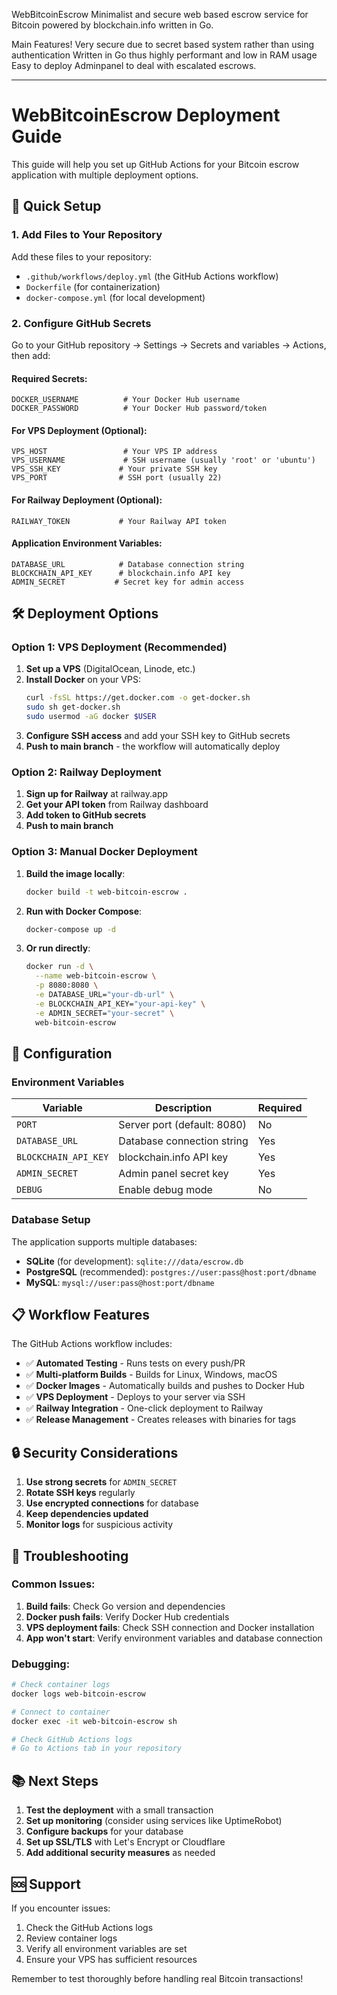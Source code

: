 WebBitcoinEscrow
Minimalist and secure web based escrow service for Bitcoin powered by blockchain.info written in Go.

Main Features!
Very secure due to secret based system rather than using authentication
Written in Go thus highly performant and low in RAM usage
Easy to deploy
Adminpanel to deal with escalated escrows.

 - - -

 # WebBitcoinEscrow Deployment Guide

This guide will help you set up GitHub Actions for your Bitcoin escrow application with multiple deployment options.

## 🚀 Quick Setup

### 1. Add Files to Your Repository

Add these files to your repository:
- `.github/workflows/deploy.yml` (the GitHub Actions workflow)
- `Dockerfile` (for containerization)
- `docker-compose.yml` (for local development)

### 2. Configure GitHub Secrets

Go to your GitHub repository → Settings → Secrets and variables → Actions, then add:

#### Required Secrets:
```
DOCKER_USERNAME          # Your Docker Hub username
DOCKER_PASSWORD          # Your Docker Hub password/token
```

#### For VPS Deployment (Optional):
```
VPS_HOST                 # Your VPS IP address
VPS_USERNAME             # SSH username (usually 'root' or 'ubuntu')
VPS_SSH_KEY             # Your private SSH key
VPS_PORT                # SSH port (usually 22)
```

#### For Railway Deployment (Optional):
```
RAILWAY_TOKEN           # Your Railway API token
```

#### Application Environment Variables:
```
DATABASE_URL            # Database connection string
BLOCKCHAIN_API_KEY      # blockchain.info API key
ADMIN_SECRET           # Secret key for admin access
```

## 🛠 Deployment Options

### Option 1: VPS Deployment (Recommended)

1. **Set up a VPS** (DigitalOcean, Linode, etc.)
2. **Install Docker** on your VPS:
   ```bash
   curl -fsSL https://get.docker.com -o get-docker.sh
   sudo sh get-docker.sh
   sudo usermod -aG docker $USER
   ```
3. **Configure SSH access** and add your SSH key to GitHub secrets
4. **Push to main branch** - the workflow will automatically deploy

### Option 2: Railway Deployment

1. **Sign up for Railway** at railway.app
2. **Get your API token** from Railway dashboard
3. **Add token to GitHub secrets**
4. **Push to main branch**

### Option 3: Manual Docker Deployment

1. **Build the image locally**:
   ```bash
   docker build -t web-bitcoin-escrow .
   ```

2. **Run with Docker Compose**:
   ```bash
   docker-compose up -d
   ```

3. **Or run directly**:
   ```bash
   docker run -d \
     --name web-bitcoin-escrow \
     -p 8080:8080 \
     -e DATABASE_URL="your-db-url" \
     -e BLOCKCHAIN_API_KEY="your-api-key" \
     -e ADMIN_SECRET="your-secret" \
     web-bitcoin-escrow
   ```

## 🔧 Configuration

### Environment Variables

| Variable | Description | Required |
|----------|-------------|----------|
| `PORT` | Server port (default: 8080) | No |
| `DATABASE_URL` | Database connection string | Yes |
| `BLOCKCHAIN_API_KEY` | blockchain.info API key | Yes |
| `ADMIN_SECRET` | Admin panel secret key | Yes |
| `DEBUG` | Enable debug mode | No |

### Database Setup

The application supports multiple databases:
- **SQLite** (for development): `sqlite:///data/escrow.db`
- **PostgreSQL** (recommended): `postgres://user:pass@host:port/dbname`
- **MySQL**: `mysql://user:pass@host:port/dbname`

## 📋 Workflow Features

The GitHub Actions workflow includes:

- ✅ **Automated Testing** - Runs tests on every push/PR
- ✅ **Multi-platform Builds** - Builds for Linux, Windows, macOS
- ✅ **Docker Images** - Automatically builds and pushes to Docker Hub
- ✅ **VPS Deployment** - Deploys to your server via SSH
- ✅ **Railway Integration** - One-click deployment to Railway
- ✅ **Release Management** - Creates releases with binaries for tags

## 🔒 Security Considerations

1. **Use strong secrets** for `ADMIN_SECRET`
2. **Rotate SSH keys** regularly
3. **Use encrypted connections** for database
4. **Keep dependencies updated**
5. **Monitor logs** for suspicious activity

## 🐛 Troubleshooting

### Common Issues:

1. **Build fails**: Check Go version and dependencies
2. **Docker push fails**: Verify Docker Hub credentials
3. **VPS deployment fails**: Check SSH connection and Docker installation
4. **App won't start**: Verify environment variables and database connection

### Debugging:

```bash
# Check container logs
docker logs web-bitcoin-escrow

# Connect to container
docker exec -it web-bitcoin-escrow sh

# Check GitHub Actions logs
# Go to Actions tab in your repository
```

## 📚 Next Steps

1. **Test the deployment** with a small transaction
2. **Set up monitoring** (consider using services like UptimeRobot)
3. **Configure backups** for your database
4. **Set up SSL/TLS** with Let's Encrypt or Cloudflare
5. **Add additional security measures** as needed

## 🆘 Support

If you encounter issues:
1. Check the GitHub Actions logs
2. Review container logs
3. Verify all environment variables are set
4. Ensure your VPS has sufficient resources

Remember to test thoroughly before handling real Bitcoin transactions!
